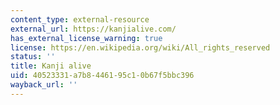 ```yaml
---
content_type: external-resource
external_url: https://kanjialive.com/
has_external_license_warning: true
license: https://en.wikipedia.org/wiki/All_rights_reserved
status: ''
title: Kanji alive
uid: 40523331-a7b8-4461-95c1-0b67f5bbc396
wayback_url: ''
---
```

